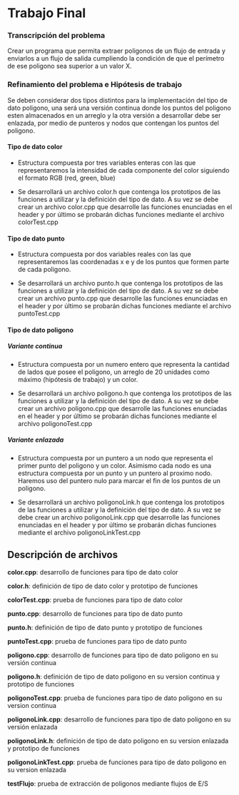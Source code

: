 # Trabajo Final

### Transcripción del problema

Crear un programa que permita extraer poligonos de un flujo de entrada y enviarlos a un flujo de salida cumpliendo la condición de que el perímetro de ese poligono sea superior a un valor X. 

### Refinamiento del problema e Hipótesis de trabajo

Se deben considerar dos tipos distintos para la implementación del tipo de dato poligono, una será una versión continua donde los puntos del poligono esten almacenados en un arreglo y la otra versión a desarrollar debe ser enlazada, por medio de punteros y nodos que contengan los puntos del poligono.

#### Tipo de dato color

- Estructura compuesta por tres variables enteras con las que representaremos la intensidad de cada componente del color siguiendo el formato RGB (red, green, blue)

- Se desarrollará un archivo color.h que contenga los prototipos de las funciones a utilizar y la definición del tipo de dato. A su vez se debe crear un archivo color.cpp que desarrolle las funciones enunciadas en el header y por último se probarán dichas funciones mediante el archivo colorTest.cpp

#### Tipo de dato punto

- Estructura compuesta por dos variables reales con las que representaremos las coordenadas x e y de los puntos que formen parte de cada poligono.

- Se desarrollará un archivo punto.h que contenga los prototipos de las funciones a utilizar y la definición del tipo de dato. A su vez se debe crear un archivo punto.cpp que desarrolle las funciones enunciadas en el header y por último se probarán dichas funciones mediante el archivo puntoTest.cpp

#### Tipo de dato poligono

##### Variante continua

- Estructura compuesta por un numero entero que representa la cantidad de lados que posee el poligono, un arreglo de 20 unidades como máximo (hipótesis de trabajo) y un color.

- Se desarrollará un archivo poligono.h que contenga los prototipos de las funciones a utilizar y la definición del tipo de dato. A su vez se debe crear un archivo poligono.cpp que desarrolle las funciones enunciadas en el header y por último se probarán dichas funciones mediante el archivo poligonoTest.cpp

##### Variante enlazada

- Estructura compuesta por un puntero a un nodo que representa el primer punto del poligono y un color. Asimismo cada nodo es una estructura compuesta por un punto y un puntero al proximo nodo. Haremos uso del puntero nulo para marcar el fin de los puntos de un poligono.

- Se desarrollará un archivo poligonoLink.h que contenga los prototipos de las funciones a utilizar y la definición del tipo de dato. A su vez se debe crear un archivo poligonoLink.cpp que desarrolle las funciones enunciadas en el header y por último se probarán dichas funciones mediante el archivo poligonoLinkTest.cpp

## Descripción de archivos

**color.cpp**: desarrollo de funciones para tipo de dato color

**color.h**: definición de tipo de dato color y prototipo de funciones

**colorTest.cpp**: prueba de funciones para tipo de dato color

**punto.cpp**: desarrollo de funciones para tipo de dato punto

**punto.h**: definición de tipo de dato punto y prototipo de funciones

**puntoTest.cpp**: prueba de funciones para tipo de dato punto

**poligono.cpp**: desarrollo de funciones para tipo de dato poligono en su versión continua

**poligono.h**: definición de tipo de dato poligono en su version continua y prototipo de funciones

**poligonoTest.cpp**: prueba de funciones para tipo de dato poligono en su version continua

**poligonoLink.cpp**: desarrollo de funciones para tipo de dato poligono en su versión enlazada

**poligonoLink.h**: definición de tipo de dato poligono en su version enlazada y prototipo de funciones

**poligonoLinkTest.cpp**: prueba de funciones para tipo de dato poligono en su version enlazada

**testFlujo**: prueba de extracción de poligonos mediante flujos de E/S 
